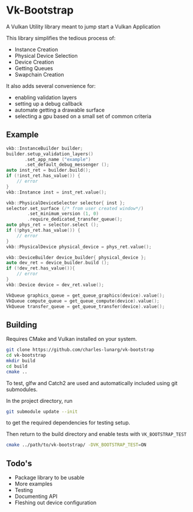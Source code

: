 # Vk-Bootstrap

A Vulkan Utility library meant to jump start a Vulkan Application

This library simplifies the tedious process of:

* Instance Creation
* Physical Device Selection
* Device Creation
* Getting Queues
* Swapchain Creation

It also adds several convenience for:

* enabling validation layers
* setting up a debug callback
* automate getting a drawable surface
* selecting a gpu based on a small set of common criteria

## Example

```cpp
vkb::InstanceBuilder builder;
builder.setup_validation_layers()
       .set_app_name ("example")
       .set_default_debug_messenger ();
auto inst_ret = builder.build();
if (!inst_ret.has_value()) {
    // error
}
vkb::Instance inst = inst_ret.value();

vkb::PhysicalDeviceSelector selector{ inst };
selector.set_surface (/* from user created window*/)
        .set_minimum_version (1, 0)
        .require_dedicated_transfer_queue();
auto phys_ret = selector.select ();
if (!phys_ret.has_value()) {
    // error
}
vkb::PhysicalDevice physical_device = phys_ret.value();

vkb::DeviceBuilder device_builder{ physical_device };
auto dev_ret = device_builder.build ();
if (!dev_ret.has_value()){
    // error
}
vkb::Device device = dev_ret.value();

VkQueue graphics_queue = get_queue_graphics(device).value();
VkQueue compute_queue = get_queue_compute(device).value();
VkQueue transfer_queue = get_queue_transfer(device).value();

```

## Building

Requires CMake and Vulkan installed on your system.

```bash
git clone https://github.com/charles-lunarg/vk-bootstrap
cd vk-bootstrap
mkdir build
cd build
cmake ..
```

To test, glfw and Catch2 are used and automatically included using git submodules.

In the project directory, run

```bash
git submodule update --init
```

to get the required dependencies for testing setup.

Then return to the build directory and enable tests with `VK_BOOTSTRAP_TEST`

```bash
cmake ../path/to/vk-bootstrap/ -DVK_BOOTSTRAP_TEST=ON
```

## Todo's

* Package library to be usable
* More examples
* Testing
* Documenting API
* Fleshing out device configuration
